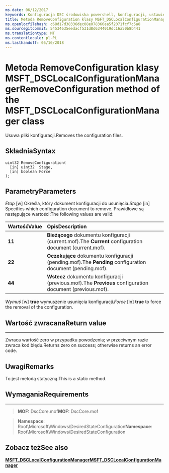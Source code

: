 ```yaml
---
ms.date: 06/12/2017
keywords: Konfiguracja DSC środowiska powershell, konfiguracji, ustawienia
title: Metoda RemoveConfiguration klasy MSFT_DSCLocalConfigurationManager
ms.openlocfilehash: c68d17d38336dec08e078366ea5f2071fcf7c5a8
ms.sourcegitcommit: 54534635eedacf531d8d6344019dc16a50b8b441
ms.translationtype: MT
ms.contentlocale: pl-PL
ms.lasthandoff: 05/16/2018
---
```

# <a name="removeconfiguration-method-of-the-msftdsclocalconfigurationmanager-class"></a><span data-ttu-id="3c412-103">Metoda RemoveConfiguration klasy MSFT_DSCLocalConfigurationManager</span><span class="sxs-lookup"><span data-stu-id="3c412-103">RemoveConfiguration method of the MSFT_DSCLocalConfigurationManager class</span></span>

<span data-ttu-id="3c412-104">Usuwa pliki konfiguracji.</span><span class="sxs-lookup"><span data-stu-id="3c412-104">Removes the configuration files.</span></span>

<a name="syntax"></a><span data-ttu-id="3c412-105">Składnia</span><span class="sxs-lookup"><span data-stu-id="3c412-105">Syntax</span></span>
------

```mof
uint32 RemoveConfiguration(
  [in] uint32  Stage,
  [in] boolean Force
);
```

<a name="parameters"></a><span data-ttu-id="3c412-106">Parametry</span><span class="sxs-lookup"><span data-stu-id="3c412-106">Parameters</span></span>
----------

<span data-ttu-id="3c412-107">*Etap* \[w\] Określa, który dokument konfiguracji do usunięcia.</span><span class="sxs-lookup"><span data-stu-id="3c412-107">*Stage* \[in\] Specifies which configuration document to remove.</span></span> <span data-ttu-id="3c412-108">Prawidłowe są następujące wartości:</span><span class="sxs-lookup"><span data-stu-id="3c412-108">The following values are valid:</span></span>

|<span data-ttu-id="3c412-109">Wartość</span><span class="sxs-lookup"><span data-stu-id="3c412-109">Value</span></span> |<span data-ttu-id="3c412-110">Opis</span><span class="sxs-lookup"><span data-stu-id="3c412-110">Description</span></span> |
|:--- |:---|
|<span data-ttu-id="3c412-111">**1**</span><span class="sxs-lookup"><span data-stu-id="3c412-111">**1**</span></span> | <span data-ttu-id="3c412-112">**Bieżącego** dokumentu konfiguracji (current.mof).</span><span class="sxs-lookup"><span data-stu-id="3c412-112">The **Current** configuration document (current.mof).</span></span> |
|<span data-ttu-id="3c412-113">**2**</span><span class="sxs-lookup"><span data-stu-id="3c412-113">**2**</span></span> | <span data-ttu-id="3c412-114">**Oczekujące** dokumentu konfiguracji (pending.mof).</span><span class="sxs-lookup"><span data-stu-id="3c412-114">The **Pending** configuration document (pending.mof).</span></span>  |
|<span data-ttu-id="3c412-115">**4**</span><span class="sxs-lookup"><span data-stu-id="3c412-115">**4**</span></span> | <span data-ttu-id="3c412-116">**Wstecz** dokumentu konfiguracji (previous.mof).</span><span class="sxs-lookup"><span data-stu-id="3c412-116">The **Previous** configuration document (previous.mof).</span></span> |

<span data-ttu-id="3c412-117">*Wymuś* \[w\] **true** wymuszenie usunięcia konfiguracji.</span><span class="sxs-lookup"><span data-stu-id="3c412-117">*Force* \[in\] **true** to force the removal of the configuration.</span></span>

## <a name="return-value"></a><span data-ttu-id="3c412-118">Wartość zwracana</span><span class="sxs-lookup"><span data-stu-id="3c412-118">Return value</span></span>
------------

<span data-ttu-id="3c412-119">Zwraca wartość zero w przypadku powodzenia; w przeciwnym razie zwraca kod błędu.</span><span class="sxs-lookup"><span data-stu-id="3c412-119">Returns zero on success; otherwise returns an error code.</span></span>

## <a name="remarks"></a><span data-ttu-id="3c412-120">Uwagi</span><span class="sxs-lookup"><span data-stu-id="3c412-120">Remarks</span></span>

<span data-ttu-id="3c412-121">To jest metodą statyczną.</span><span class="sxs-lookup"><span data-stu-id="3c412-121">This is a static method.</span></span>

## <a name="requirements"></a><span data-ttu-id="3c412-122">Wymagania</span><span class="sxs-lookup"><span data-stu-id="3c412-122">Requirements</span></span>
------------
><span data-ttu-id="3c412-123">**MOF:** DscCore.mof</span><span class="sxs-lookup"><span data-stu-id="3c412-123">**MOF:** DscCore.mof</span></span>

><span data-ttu-id="3c412-124">**Namespace**: Root\Microsoft\Windows\DesiredStateConfiguration</span><span class="sxs-lookup"><span data-stu-id="3c412-124">**Namespace**: Root\Microsoft\Windows\DesiredStateConfiguration</span></span>


## <a name="see-also"></a><span data-ttu-id="3c412-125">Zobacz też</span><span class="sxs-lookup"><span data-stu-id="3c412-125">See also</span></span>


[<span data-ttu-id="3c412-126">**MSFT_DSCLocalConfigurationManager**</span><span class="sxs-lookup"><span data-stu-id="3c412-126">**MSFT_DSCLocalConfigurationManager**</span></span>](msft-dsclocalconfigurationmanager.md)